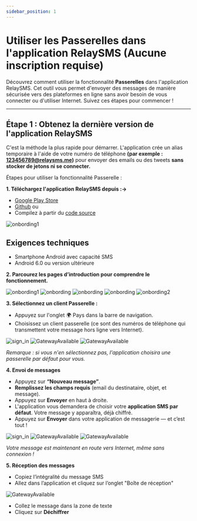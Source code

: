 ```yaml
---
sidebar_position: 1
---
```


# Utiliser les Passerelles dans l'application RelaySMS (Aucune inscription requise)

Découvrez comment utiliser la fonctionnalité **Passerelles** dans l'application RelaySMS. Cet outil vous permet d'envoyer des messages de manière sécurisée vers des plateformes en ligne sans avoir besoin de vous connecter ou d'utiliser Internet. Suivez ces étapes pour commencer !

---

## **Étape 1 : Obtenez la dernière version de l'application RelaySMS**

C'est la méthode la plus rapide pour démarrer. L'application crée un alias temporaire à l'aide de votre numéro de téléphone **(par exemple : 123456789@relaysms.me)** pour envoyer des emails ou des tweets **sans stocker de jetons ni se connecter.**

Étapes pour utiliser la fonctionnalité Passerelle :

**1. Téléchargez l'application RelaySMS depuis :->**

- [Google Play Store](https://play.google.com/store/apps/details?id=com.afkanerd.sw0b)
- [Github](https://github.com/smswithoutborders/SMSwithoutBorders-Android/releases/tag/v1.0) ou
- Compilez à partir du [code source](https://github.com/smswithoutborders/SMSwithoutBorders-Android)

<img src="/Android/Playstore.png" alt="onbording1" class="resized-image"/>

## Exigences techniques
- Smartphone Android avec capacité SMS
- Android 6.0 ou version ultérieure

**2. Parcourez les pages d’introduction pour comprendre le fonctionnement.**

<img src="/Android/gettingstarted.png" alt="onbording1" class="resized-image"/>
<img src="/Android/skip.png" alt="onbording" class="resized-image"/>
<img src="/Android/skip1.png" alt="onbording" class="resized-image"/>
<img src="/Android/skip2.png" alt="onbording" class="resized-image"/>
<img src="/Android/finish.png" alt="onbording2" class="resized-image"/>

**3. Sélectionnez un client Passerelle :**

- Appuyez sur l'onglet 🌍 Pays dans la barre de navigation.
- Choisissez un client passerelle (ce sont des numéros de téléphone qui transmettent votre message hors ligne vers Internet).

<img src="/Android/pick.png" alt="sign_in" class="resized-image"/>
<img src="/Android/DefultGateway.png" alt="GatewayAvailable" class="resized-image"/>
<img src="/Android/GateWay2.png" alt="GatewayAvailable" class="resized-image"/>

*Remarque : si vous n'en sélectionnez pas, l'application choisira une passerelle par défaut pour vous.*

**4. Envoi de messages**

- Appuyez sur **“Nouveau message”**.
- **Remplissez les champs requis** (email du destinataire, objet, et message).
- Appuyez sur **Envoyer** en haut à droite.
- L'application vous demandera de choisir votre **application SMS par défaut**.
Votre message y apparaîtra, déjà chiffré.
- Appuyez sur **Envoyer** dans votre application de messagerie — et c’est tout !

<img src="/Android/pick.png" alt="sign_in" class="resized-image"/>
<img src="/Android/bridges.png" alt="GatewayAvailable" class="resized-image"/>
<img src="/Android/defualtMessage.png" alt="GatewayAvailable" class="resized-image"/>

*Votre message est maintenant en route vers Internet, même sans connexion !*

**5. Réception des messages**

- Copiez l’intégralité du message SMS  
- Allez dans l’application et cliquez sur l’onglet "Boîte de réception"  

<img src="/Android/inbox.png" alt="GatewayAvailable" class="resized-image"/>

- Collez le message dans la zone de texte  
- Cliquez sur **Déchiffrer**
